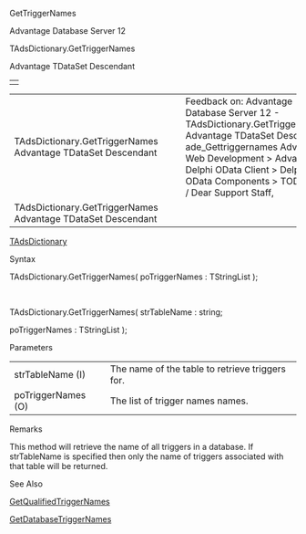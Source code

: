 GetTriggerNames




Advantage Database Server 12  

TAdsDictionary.GetTriggerNames

Advantage TDataSet Descendant

|  |
| --- |
|  |

|  |  |  |  |  |
| --- | --- | --- | --- | --- |
| TAdsDictionary.GetTriggerNames  Advantage TDataSet Descendant |  |  | Feedback on: Advantage Database Server 12 - TAdsDictionary.GetTriggerNames Advantage TDataSet Descendant ade\_Gettriggernames Advantage Web Development > Advantage Delphi OData Client > Delphi OData Components > TODataSet / Dear Support Staff, |  |
| TAdsDictionary.GetTriggerNames  Advantage TDataSet Descendant |  |  |  |  |

[TAdsDictionary](ade_tadsdictionary.htm)

Syntax

TAdsDictionary.GetTriggerNames( poTriggerNames : TStringList );

 

TAdsDictionary.GetTriggerNames( strTableName : string;

poTriggerNames : TStringList );

Parameters

|  |  |
| --- | --- |
| strTableName (I) | The name of the table to retrieve triggers for. |
| poTriggerNames (O) | The list of trigger names names. |

Remarks

This method will retrieve the name of all triggers in a database. If strTableName is specified then only the name of triggers associated with that table will be returned.

See Also

[GetQualifiedTriggerNames](ade_getqualifiedtriggernames.htm)

[GetDatabaseTriggerNames](ade_getdatabasetriggernames.htm)